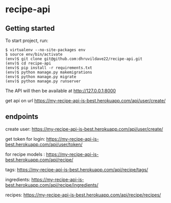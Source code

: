 # recipe-api


## Getting started

To start project, run:

```
$ virtualenv --no-site-packages env
$ source env/bin/activate
(env)$ git clone git@github.com:dhruvildave22/recipe-api.git
(env)$ cd recipe-api
(env)$ pip install -r requirements.txt
(env)$ python manage.py makemigrations
(env)$ python manage.py migrate
(env)$ python manage.py runserver
```

The API will then be available at http://127.0.0.1:8000

get api on url https://my-recipe-api-is-best.herokuapp.com/api/user/create/

## endpoints

create user: https://my-recipe-api-is-best.herokuapp.com/api/user/create/

get token for login: https://my-recipe-api-is-best.herokuapp.com/api/user/token/

for recipe models : https://my-recipe-api-is-best.herokuapp.com/api/recipe/

tags: https://my-recipe-api-is-best.herokuapp.com/api/recipe/tags/

ingredients: https://my-recipe-api-is-best.herokuapp.com/api/recipe/ingredients/

recipes: https://my-recipe-api-is-best.herokuapp.com/api/recipe/recipes/
